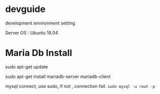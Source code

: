 # devguide
development environment setting

Server OS : Ubuntu 18.04

# Maria Db Install

sudo apt-get update

sudo apt-get install mariadb-server mariadb-client

mysql connect, use sudo, if not , connection fail.
```sudo mysql -u root -p```



